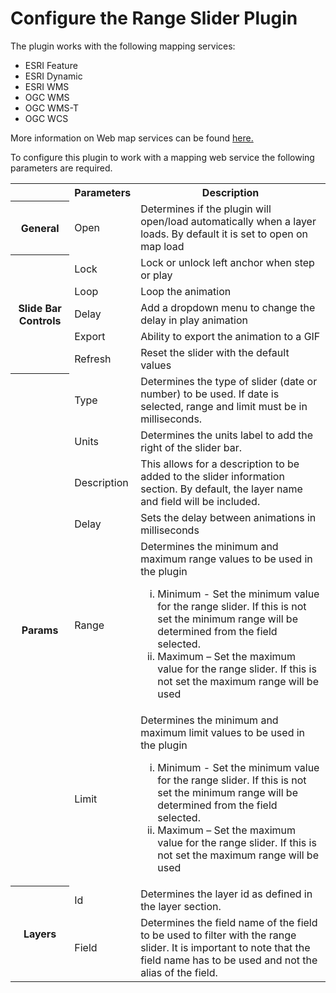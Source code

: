# Configure the Range Slider Plugin

The plugin works with the following mapping services:

- ESRI Feature
- ESRI Dynamic
- ESRI WMS
- OGC WMS
- OGC WMS-T
- OGC WCS

More information on Web map services can be found [here.](https://www.nrcan.gc.ca/earth-sciences/geomatics/canadas-spatial-data-infrastructure/8902)

To configure this plugin to work with a mapping web service the following parameters are required.

<table>
  <tr>
    <th></th>
    <th>Parameters</th>
    <th>Description</th>
  </tr>
  <tr>
    <th rowspan="1">General</th>
    <td id=parameters>Open</td>
    <td >Determines if the plugin will open/load automatically when a layer loads. By default it is set to open on map load</td>
  </tr>
  <tr>
    <th rowspan="5">Slide Bar Controls</th>
    <td id=parameters>Lock</td>
    <td>Lock or unlock left anchor when step or play</td>
  </tr>
  <tr>
    <td id=parameters>Loop</td>
    <td>Loop the animation</td>
  </tr>
    <tr>
    <td id=parameters>Delay</td>
    <td>Add a dropdown menu to change the delay in play animation</td>
  </tr>
    <tr>
    <td id=parameters>Export</td>
    <td>Ability to export the animation to a GIF</td>
  </tr>
    <tr>
    <td id=parameters>Refresh</td>
    <td>Reset the slider with the default values</td>
  </tr>
  <tr>
    <th rowspan="6">Params</th>
    <td id=parameters> Type</td>
    <td>Determines the type of slider (date or number) to be used. If date is selected, range and limit must be in milliseconds.</td>
  </tr>
  <tr>
    <td id=parameters>Units</td>
    <td>Determines the units label to add the right of the slider bar.</td>
  </tr>
    <tr>
    <td id=parameters>Description</td>
    <td>This allows for a description to be added to the slider information section. By default, the layer name and field will be included.</td>
  </tr>
    <tr>
    <td id=parameters>Delay</td>
    <td>Sets the delay between animations in milliseconds</td>
  </tr>
    <tr>
    <td id=parameters>Range</td>
    <td>Determines the minimum and maximum range values to be used in the plugin
        <ol type="i">
          <li id=tablelist>Minimum - Set the minimum value for the range slider. If this is not set the minimum range will be determined from the field selected.</li>
          <li id=tablelist>Maximum – Set the maximum value for the range slider. If this is not set the maximum range will be used</li>
        </ol>
    </td>
  </tr>
    <tr>
    <td id=parameters>Limit</td>
    <td>Determines the minimum and maximum limit values to be used in the plugin
         <ol type="i">
          <li id=tablelist>Minimum - Set the minimum value for the range slider. If this is not set the minimum range will be determined from the field selected.</li>
          <li id=tablelist>Maximum – Set the maximum value for the range slider. If this is not set the maximum range will be used</li>
        </ol>
    </td>
  </tr>
  <tr>
    <th rowspan="2">Layers</th>
    <td id=parameters>Id</td>
    <td>Determines the layer id as defined in the layer section.</td>
  </tr>
  <tr>
    <td id=parameters>Field</td>
    <td>Determines the field name of the field to be used to filter with the range slider. It is important to note that the field name has to be used and not the alias of the field.</td>
  </tr>
</table>
